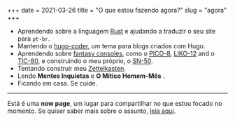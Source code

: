 +++
date = 2021-03-26
title = "O que estou fazendo agora?"
slug = "agora"
+++

- Aprendendo sobre a linguagem [Rust][rust] e ajudando a traduzir o seu site para `pt-br`.
- Mantendo o [hugo-coder][coder], um tema para blogs criados com Hugo.
- Aprendendo sobre [fantasy consoles][fc], como o [PICO-8][pico8], [LIKO-12][liko12] and o [TIC-80][tic80], e construindo o meu próprio, o [SN-50][sn50].
- Tentando construir meu [Zettelkasten][zettel].
- Lendo **Mentes Inquietas** e **O Mítico Homem-Mês** .
- Ficando em casa. Se cuide.

---

Está é uma **now page**, um lugar para compartilhar no que estou focado no momento. Se quiser saber mais sobre o assunto, [leia aqui][aboutnow].

[rust]: https://www.rust-lang.org/
[coder]: https://github.com/luizdepra/hugo-coder
[fc]: https://github.com/paladin-t/fantasy
[pico8]: https://www.lexaloffle.com/pico-8.php
[liko12]: https://ramilego4game.itch.io/liko12
[tic80]: https://tic80.com/
[sn50]: https://github.com/TinTeam/SN-50/
[zettel]: https://zettelkasten.de/
[fc]: https://github.com/paladin-t/fantasy
[aboutnow]: https://nownownow.com/about
[rust]: https://www.rust-lang.org/
